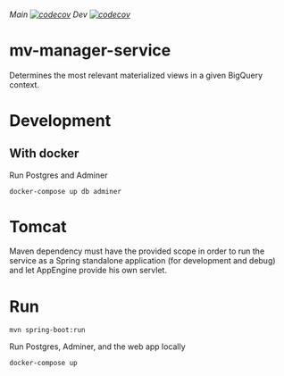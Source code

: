 ###### Main [![codecov](https://codecov.io/gh/achilio/mv-manager-service/branch/main/graph/badge.svg?token=SAABWG9HJO)](https://codecov.io/gh/achilio/mv-manager-service) Dev [![codecov](https://codecov.io/gh/achilio/mv-manager-service/branch/dev/graph/badge.svg?token=SAABWG9HJO)](https://codecov.io/gh/achilio/mv-manager-service)

# mv-manager-service

Determines the most relevant materialized views in a given BigQuery context.

# Development

## With docker

Run Postgres and Adminer

```shell script
docker-compose up db adminer
```

# Tomcat

Maven dependency must have the provided scope in order to run the service as a Spring standalone
application (for development and debug) and let AppEngine provide his own servlet.

# Run

```shell script
mvn spring-boot:run
```

Run Postgres, Adminer, and the web app locally

```shell script
docker-compose up
```